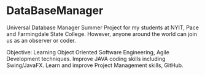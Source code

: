 # DataBaseManager

Universal Database Manager
Summer Project for my students at NYIT, Pace and Farmingdale State College.
However, anyone around the world can join us as an observer or coder.

Objective:
Learning Object Oriented Software Engineering, Agile Development techniques.
Improve JAVA coding skills including Swing/JavaFX.
Learn and improve Project Management skills, GitHub.

